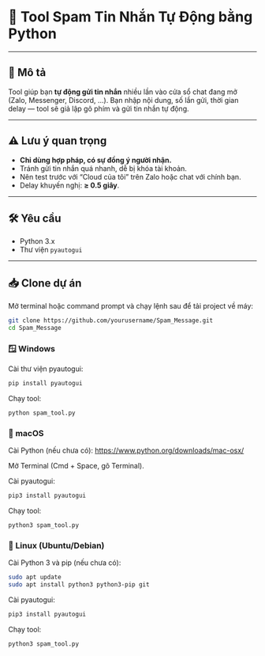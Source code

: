 # 🚀 Tool Spam Tin Nhắn Tự Động bằng Python

---

## 📄 Mô tả

Tool giúp bạn **tự động gửi tin nhắn** nhiều lần vào cửa sổ chat đang mở (Zalo, Messenger, Discord, ...). Bạn nhập nội dung, số lần gửi, thời gian delay — tool sẽ giả lập gõ phím và gửi tin nhắn tự động.

---

## ⚠️ Lưu ý quan trọng

- **Chỉ dùng hợp pháp, có sự đồng ý người nhận.**
- Tránh gửi tin nhắn quá nhanh, dễ bị khóa tài khoản.
- Nên test trước với “Cloud của tôi” trên Zalo hoặc chat với chính bạn.
- Delay khuyến nghị: **≥ 0.5 giây**.

---

## 🛠️ Yêu cầu

- Python 3.x
- Thư viện `pyautogui`

---


## 📥 Clone dự án

Mở terminal hoặc command prompt và chạy lệnh sau để tải project về máy:

```bash
git clone https://github.com/yourusername/Spam_Message.git
cd Spam_Message
```
### 🪟 Windows

 Cài thư viện pyautogui:  
   ```bash
   pip install pyautogui
  ```
Chạy tool:

```bash
python spam_tool.py
```
### 🍎 macOS

Cài Python (nếu chưa có):
https://www.python.org/downloads/mac-osx/

Mở Terminal (Cmd + Space, gõ Terminal).

Cài pyautogui:
```bash
pip3 install pyautogui
```

Chạy tool:
```bash
python3 spam_tool.py
```
### 🐧 Linux (Ubuntu/Debian)

Cài Python 3 và pip (nếu chưa có):
```bash
sudo apt update
sudo apt install python3 python3-pip git
```
Cài pyautogui:
```bash
pip3 install pyautogui
```

Chạy tool:
```bash
python3 spam_tool.py
```
